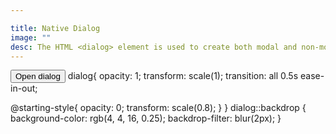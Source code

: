 ```yaml
---

title: Native Dialog
image: ""
desc: The HTML <dialog> element is used to create both modal and non-modal dialog boxes. Modal dialog boxes interrupt interaction with the rest of the page being inert, while non-modal dialog boxes allow interaction with the rest of the page. 
---
```



<html-code>
<button onclick="window.dialog.showModal();">Open dialog</button>
<dialog id="dialog">
    <p>I'm a native dialog.</p>
    <form method="dialog">
    <button>Close</button>
    </form>
</dialog>
</html-code>

<css-code>
dialog{
  opacity: 1;
  transform: scale(1);
  transition: all 0.5s ease-in-out;

  @starting-style{
    opacity: 0;
    transform: scale(0.8);
  }
}
 dialog::backdrop {
    background-color: rgb(4, 4, 16, 0.25);
    backdrop-filter: blur(2px);
}
</css-code>

